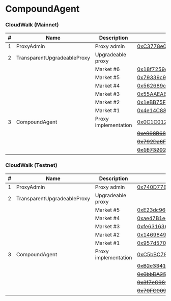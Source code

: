 # CompoundAgent

### CloudWalk (Mainnet)
| # | Name | Description | Address |
| --- | --- | --- | --- |
| 1 | ProxyAdmin | Proxy admin | [0xC3778e018b7F23a96A9b78594A06BE15ed5E6A42](https://explorer.mainnet.cloudwalk.io/address/0xC3778e018b7F23a96A9b78594A06BE15ed5E6A42) |
| 2 | TransparentUpgradeableProxy | Upgradeable proxy ||
||| Market #6 | [0x18f7259eaF0d0C409126C06e895da222738816B8](https://explorer.mainnet.cloudwalk.io/address/0x18f7259eaF0d0C409126C06e895da222738816B8) |
||| Market #5 | [0x79339c994453AD8832Ff9DDAc9b78373AB1831F8](https://explorer.mainnet.cloudwalk.io/address/0x79339c994453AD8832Ff9DDAc9b78373AB1831F8) |
||| Market #4 | [0x562689c910361AE21D12EAdAFBfcA727B3BcbC24](https://explorer.mainnet.cloudwalk.io/address/0x562689c910361AE21D12EAdAFBfcA727B3BcbC24) |
||| Market #3 | [0x55AAEA6481816bbb49cA26F85f8E8Da8f11dC50E](https://explorer.mainnet.cloudwalk.io/address/0x55AAEA6481816bbb49cA26F85f8E8Da8f11dC50E) |
||| Market #2 | [0x1eBB75FC503239067DcCE18d0227A5f7513EE840](https://explorer.mainnet.cloudwalk.io/address/0x1eBB75FC503239067DcCE18d0227A5f7513EE840) |
||| Market #1 | [0x4e14C88765FFFA7199345c049f3149feDf200124](https://explorer.mainnet.cloudwalk.io/address/0x4e14C88765FFFA7199345c049f3149feDf200124) |
| 3 | CompoundAgent | Proxy implementation | [0x0C1C012C1074B57DECeBaEf996D4DAb4B37a92FC](https://explorer.mainnet.cloudwalk.io/address/0x0C1C012C1074B57DECeBaEf996D4DAb4B37a92FC) |
|||| <strike>[0xe998B68395494B789DeB45625f7dC0c04e7F7c64](https://explorer.mainnet.cloudwalk.io/address/0xe998B68395494B789DeB45625f7dC0c04e7F7c64)</strike> |
|||| <strike>[0x792Da6FA32CEeEa688b981C2539eE7106bBBb6b6](https://explorer.mainnet.cloudwalk.io/address/0x792Da6FA32CEeEa688b981C2539eE7106bBBb6b6)</strike> |
|||| <strike>[0x1E73292eAd7B8910198A255DA8B1F996a3C07974](https://explorer.mainnet.cloudwalk.io/address/0x1E73292eAd7B8910198A255DA8B1F996a3C07974)</strike> |

### CloudWalk (Testnet)
| # | Name | Description | Address |
| --- | --- | --- | --- |
| 1 | ProxyAdmin | Proxy admin | [0x740D77813797e345d77dC6812DFB11D6d8b5d59A](https://explorer.testnet.cloudwalk.io/address/0x740D77813797e345d77dC6812DFB11D6d8b5d59A) |
| 2 | TransparentUpgradeableProxy | Upgradeable proxy ||
||| Market #5 | [0xE23dc96fAe16E0bf33F510459249dc2f4eE3B031](https://explorer.testnet.cloudwalk.io/address/0xE23dc96fAe16E0bf33F510459249dc2f4eE3B031) |
||| Market #4 | [0xae47B1ecF0ebA42572a16e449052849451edf851](https://explorer.testnet.cloudwalk.io/address/0xae47B1ecF0ebA42572a16e449052849451edf851) |
||| Market #3 | [0xfe6316368cb40870cC068667a2469035Ad8668aD](https://explorer.testnet.cloudwalk.io/address/0xfe6316368cb40870cC068667a2469035Ad8668aD) |
||| Market #2 | [0x146984904E85bD01B4DdbC9A6B648A1d52a3e1Ab](https://explorer.testnet.cloudwalk.io/address/0x146984904E85bD01B4DdbC9A6B648A1d52a3e1Ab) |
||| Market #1 | [0x957d570c0d1de32e7a3Ce4093e2E101B0B60DA39](https://explorer.testnet.cloudwalk.io/address/0x957d570c0d1de32e7a3Ce4093e2E101B0B60DA39) |
| 3 | CompoundAgent | Proxy implementation | [0xC5bBC786761ba31B5b7672D29995EA8b06A2463e](https://explorer.testnet.cloudwalk.io/address/0xC5bBC786761ba31B5b7672D29995EA8b06A2463e) |
|||| <strike>[0xB2c3341D9bB0Fe3B9c0A948370fac4f3117A1774](https://explorer.testnet.cloudwalk.io/address/0xB2c3341D9bB0Fe3B9c0A948370fac4f3117A1774)</strike> |
|||| <strike>[0x0bbDA25E26bB4759e0b01f38507F99A03EFa0ef9](https://explorer.testnet.cloudwalk.io/address/0x0bbDA25E26bB4759e0b01f38507F99A03EFa0ef9)</strike> |
|||| <strike>[0x3f7eC982aDD991d0C8c0253140998213fa753cf5](https://explorer.testnet.cloudwalk.io/address/0x3f7eC982aDD991d0C8c0253140998213fa753cf5)</strike> |
|||| <strike>[0x70FC00929821a32108Bc18375B2DE286f301a74b](https://explorer.testnet.cloudwalk.io/address/0x70FC00929821a32108Bc18375B2DE286f301a74b)</strike> |
